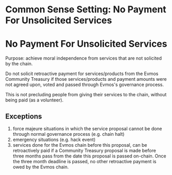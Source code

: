 # Common Sense Setting: No Payment For Unsolicited Services

# No Payment For Unsolicited Services

Purpose: achieve moral independence from services that are not solicited by the chain.

Do not solicit retroactive payment for services/products from the Evmos Community Treasury if those services/products and payment amounts were not agreed upon, voted and passed through Evmos's governance process.

This is not precluding people from giving their services to the chain, without being paid (as a volunteer).

## Exceptions

1. force majeure situations in which the service proposal cannot be done through normal governance process (e.g. chain halt)
2. emergency situations (e.g. hack event)
3. services done for the Evmos chain before this proposal, can be retroactively paid if a Community Treasury proposal is made before three months pass from the date this proposal is passed on-chain. Once the three month deadline is passed, no other retroactive payment is owed by the Evmos chain.
